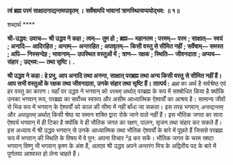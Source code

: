 **त्वं ब्रह्म परमं साक्षादनाद्यन्तमपावृतम् ।** **सर्वेषामपि भावानां त्राणस्थित्यप्ययोद्भव: ॥ १॥** 

शब्दार्थ **** 

**श्री-उद्धव: उवाच—** **श्री उद्धव ने कहा** **; त्वम्—** **तुम हो** **; ब्रह्म—** **महानतम** **; परमम्—** **परम** **; साक्षात्—** **स्वयं** **; अनादि—** **आदिरहित** **;** **अन्तम्—** **अन्तरहित** **; अपावृतम्—** **किसी वस्तु से सीमित नहीं** **; सर्वेषाम्—** **समस्त** **; अपि—** **निस्सन्देह** **; भावानाम्—** **उपस्थित** **वस्तुओं में** **; त्राण—** **रक्षक** **; स्थिति—** **जीवनदाता** **; अप्यय—** **संहार** **; उद्भव:—** **तथा सृष्टि।** **.** 

**श्री उद्धव ने कहा : हे प्रभु, आप अनादि तथा अनन्त, साक्षात् परब्रह्म तथा अन्य किसी वस्तु** **से सीमित नहीं हैं। आप सभी वस्तुओं के रक्षक तथा जीवनदाता, उनके संहार तथा सृष्टि हैं।** **तात्पर्य :** *ब्रह्म* का अर्थ है सर्वश्रेष्ठ एवं हर वस्तु का कारण। यहाँ पर उद्धव ने भगवान् को *परमम्*  अर्थात् परब्रह्म के रूप में सश्बोधित किया है क्योंकि उनका भगवान् रूप, परब्रह्म का सर्वोच्च स्वरूप और असीम आध्यात्मिक ऐश्वर्यों का आश्रय है। सामान्य जीवों से भिन्न रूप में भगवान् के ऐश्वर्यों को काल की सीमा में नहीं बाँधा जा सकता। इस तरह भगवान् *अनाद्यन्तम्* और *अपावृतम्* अर्थात् किसी श्रेष्ठ या समान शक्ति द्वारा रोके जाने वाले नहीं हैं। इस भौतिक जगत का सारा ऐश्वर्य भगवान् में ही टिका है क्योंकि वे ही भौतिक जगत का रक्षण, पालन, सृजन तथा संहार कर सकते हैं। इस अध्याय में श्री उद्धव भगवान् से उनके आध्यात्मिक तथा भौतिक ऐश्वर्यों के बारे में पूछते हैं जिससे परब्रह्म रूप में भगवान् की स्थिति के विषय में वे पुन: अपना विचार ²ढ़ कर सकें। भौतिक जगत के चरम स्रष्टा भगवान् विष्णु भी भगवान् कृष्ण के अंश हैं, अतएव श्री उद्धव अपने अन्तरंग मित्र के अद्वितीय पद के बारे में पूर्णतया आश्वस्त हो लेना चाहते हैं।  
